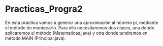 # Practicas_Progra2

En esta practica vamos a generar una aproximación al número pi, mediante
el método de montecarlo. Para ello necesitaremos dos clases, una donde aplicaremos el método
(Matematicas.java) y otra donde tendremos en método MAIN (Principal.java).
